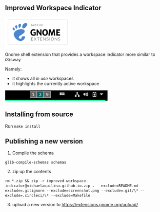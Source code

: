 ## Improved Workspace Indicator
[<img src="https://raw.githubusercontent.com/andyholmes/gnome-shell-extensions-badge/master/get-it-on-ego.svg?sanitize=true" alt="Get it on GNOME Extensions" height="100" align="middle">][gextension]

Gnome shell extension that provides a workspace indicator more similar to i3/sway

Namely:

- it shows all _in use_ workspaces
- it highlights the currently active workspace

![Screenshot](screenshot.png)


## Installing from source

Run `make install`

## Publishing a new version

1. Compile the schema

```shell
glib-compile-schemas schemas
```

2. zip up the contents

```shell
rm *.zip && zip -r improved-workspace-indicator@michaelaquilina.github.io.zip . --exclude=README.md --exclude=.gitignore --exclude=screenshot.png --exclude=.git/\* --exclude=.circleci/\* --exclude=Makefile
```

3. upload a new version to https://extensions.gnome.org/upload/

[gextension]: https://extensions.gnome.org/extension/3968/improved-workspace-indicator/
